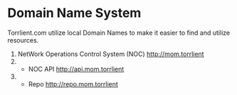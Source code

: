# Domain Name System
Torrlient.com utilize local Domain Names to make it easier to find and utilize resources.

1. NetWork Operations Control System (NOC) http://mom.torrlient
2. - NOC API http://api.mom.torrlient
3. - Repo http://repo.mom.torrlient
